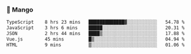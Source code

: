### 🥭 Mango

<!--START_SECTION:waka-->

```txt
TypeScript    8 hrs 23 mins   █████████████▓░░░░░░░░░░░   54.78 %
JavaScript    3 hrs 6 mins    █████░░░░░░░░░░░░░░░░░░░░   20.31 %
JSON          2 hrs 44 mins   ████▒░░░░░░░░░░░░░░░░░░░░   17.88 %
Vue.js        45 mins         █▒░░░░░░░░░░░░░░░░░░░░░░░   04.94 %
HTML          9 mins          ▒░░░░░░░░░░░░░░░░░░░░░░░░   01.06 %
```

<!--END_SECTION:waka-->
